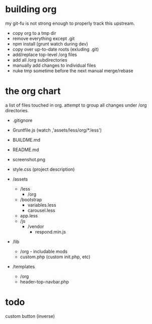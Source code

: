 building org
===
my git-fu is not strong enough to properly track this upstream.

* copy org to a tmp dir
* remove everything except .git
* npm install (grunt watch during dev)
* copy over up-to-date roots (exluding .git)
* add/replace top-level /org files
* add all /org subdirectories
* manually add changes to individual files
* nuke tmp sometime before the next manual merge/rebase


the org chart
===
a list of files touched in org. attempt to group all changes under /org directories.

* .gitignore
* Gruntfile.js (watch ,'assets/less/org/*.less')
* BUILDME.md
* README.md
* screenshot.png
* style.css (project description)

* /assets
	* /less
		* /org
	* /bootstrap
		* variables.less
		* carousel.less
	* app.less
	* /js
		* /vendor
			* respond.min.js

* /lib
	* /org - includable mods
	* custom.php (custom init.php, etc)

* /templates
	* /org
	* header-top-navbar.php

todo
===

custom button (inverse)
